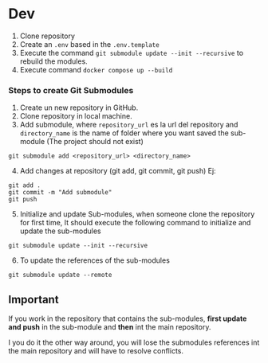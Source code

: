 # Dev

1. Clone repository
2. Create an `.env` based in the `.env.template`
3. Execute the command `git submodule update --init --recursive` to rebuild the modules.
3. Execute command `docker compose up --build`


### Steps to create Git Submodules

1. Create un new repository in GitHub.
2. Clone repository in local machine.
3. Add  submodule, where `repository_url` es la url del repository and `directory_name` is the name of folder where you want saved the sub-module (The project should not exist)
```
git submodule add <repository_url> <directory_name>
```
4. Add changes at repository (git add, git commit, git push)
Ej:
```
git add .
git commit -m "Add submodule"
git push
```
5. Initialize and update Sub-modules, when someone clone the repository for first time, It should execute the following  command to initialize and update the sub-modules
```
git submodule update --init --recursive
```
6. To update the references of the  sub-modules
```
git submodule update --remote
```


## Important
If you work in the repository that contains the  sub-modules, **first update and push** in the  sub-module and **then** int the main repository. 

I you do it the other way around, you will lose the submodules  references int the main repository and will have to resolve conflicts.







